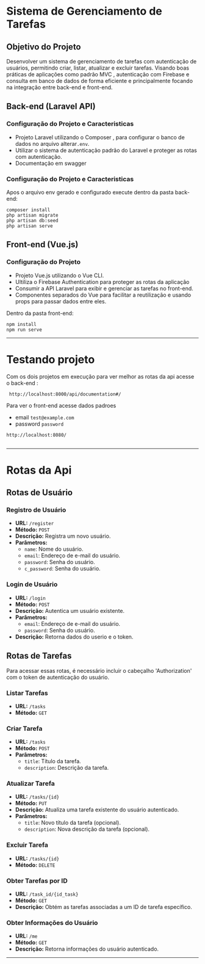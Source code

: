 # Sistema de Gerenciamento de Tarefas

## Objetivo do Projeto

Desenvolver um sistema de gerenciamento de tarefas com autenticação de usuários, permitindo criar, listar, atualizar e excluir tarefas. Visando boas práticas de aplicações como padrão MVC , autenticação com  Firebase e consulta em banco de dados de forma eficiente e principalmente focando na integração entre back-end e front-end.

## Back-end (Laravel API)

### Configuração do Projeto e Caracteristicas

- Projeto Laravel utilizando o Composer , para configurar o banco de dados no arquivo alterar`.env`.
- Utilizar o sistema de autenticação padrão do Laravel e proteger as rotas com autenticação.
- Documentação em swagger 

### Configuração do Projeto e Caracteristicas
Apos o arquivo env gerado e configurado execute dentro da pasta back-end:
   ```
   composer install
   php artisan migrate
   php artisan db:seed
   php artisan serve
   ```

## Front-end (Vue.js)

### Configuração do Projeto

- Projeto Vue.js utilizando o Vue CLI.
- Ultiliza o Firebase Authentication para proteger as rotas da aplicação
- Consumir a API Laravel para exibir e gerenciar as tarefas no front-end.
- Componentes separados do Vue para facilitar a reutilização e usando props para passar dados entre eles.

Dentro da pasta front-end:
   ```
   npm install
   npm run serve
   ```

---
# Testando projeto

Com os dois projetos em execução para ver melhor as rotas da api acesse o back-end :
  ```
   http://localhost:8000/api/documentation#/
   ```

Para ver o front-end acesse dados padroes
- email  `test@example.com`
- password `password`
  
```
http://localhost:8080/
 
```
---


# Rotas da Api
## Rotas de Usuário
### Registro de Usuário

- **URL:** `/register`
- **Método:** `POST`
- **Descrição:** Registra um novo usuário.
- **Parâmetros:**
  - `name`: Nome do usuário.
  - `email`: Endereço de e-mail do usuário.
  - `password`: Senha do usuário.
  - `c_password`: Senha do usuário.


### Login de Usuário

- **URL:** `/login`
- **Método:** `POST`
- **Descrição:** Autentica um usuário existente.
- **Parâmetros:**
  - `email`: Endereço de e-mail do usuário.
  - `password`: Senha do usuário.
- **Descrição:** Retorna dados do userio e o token.


## Rotas de Tarefas 
Para acessar essas rotas, é necessário incluir o cabeçalho 'Authorization' com o token de autenticação do usuário.

### Listar Tarefas

- **URL:** `/tasks`
- **Método:** `GET`

### Criar Tarefa

- **URL:** `/tasks`
- **Método:** `POST`
- **Parâmetros:**
  - `title`: Título da tarefa.
  - `description`: Descrição da tarefa.

### Atualizar Tarefa

- **URL:** `/tasks/{id}`
- **Método:** `PUT`
- **Descrição:** Atualiza uma tarefa existente do usuário autenticado.
- **Parâmetros:**
  - `title`: Novo título da tarefa (opcional).
  - `description`: Nova descrição da tarefa (opcional).

### Excluir Tarefa

- **URL:** `/tasks/{id}`
- **Método:** `DELETE`

### Obter Tarefas por ID

- **URL:** `/task_id/{id_task}`
- **Método:** `GET`
- **Descrição:** Obtém as tarefas associadas a um ID de tarefa específico.

### Obter Informações do Usuário

- **URL:** `/me`
- **Método:** `GET`
- **Descrição:** Retorna informações do usuário autenticado.

---

